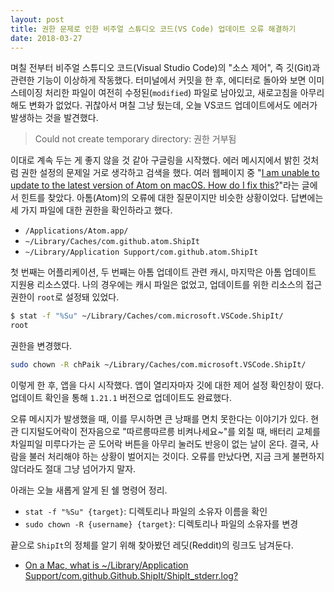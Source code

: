 ```yaml
---
layout: post
title: 권한 문제로 인한 비주얼 스튜디오 코드(VS Code) 업데이트 오류 해결하기
date: 2018-03-27
---
```


며칠 전부터 비주얼 스튜디오 코드(Visual Studio Code)의 "소스 제어", 즉 깃(Git)과 관련한 기능이 이상하게 작동했다. 터미널에서 커밋을 한 후, 에디터로 돌아와 보면 이미 스테이징 처리한 파일이 여전히 수정된(`modified`) 파일로 남아있고, 새로고침을 아무리 해도 변화가 없었다. 귀찮아서 며칠 그냥 뒀는데, 오늘 VS코드 업데이트에서도 에러가 발생하는 것을 발견했다.

> Could not create temporary directory: 권한 거부됨

이대로 계속 두는 게 좋지 않을 것 같아 구글링을 시작했다. 에러 메시지에서 밝힌 것처럼 권한 설정의 문제일 거로 생각하고 검색을 했다. 여러 웹페이지 중 "[I am unable to update to the latest version of Atom on macOS. How do I fix this?](https://discuss.atom.io/t/i-am-unable-to-update-to-the-latest-version-of-atom-on-macos-how-do-i-fix-this/40054)"라는 글에서 힌트를 찾았다. 아톰(Atom)의 오류에 대한 질문이지만 비슷한 상황이었다. 답변에는 세 가지 파일에 대한 권한을 확인하라고 했다.

- `/Applications/Atom.app/`
- `~/Library/Caches/com.github.atom.ShipIt`
- `~/Library/Application Support/com.github.atom.ShipIt`

첫 번째는 어플리케이션, 두 번째는 아톰 업데이트 관련 캐시, 마지막은 아톰 업데이트 지원용 리소스였다. 나의 경우에는 캐시 파일은 없었고, 업데이트를 위한 리소스의 접근 권한이 `root`로 설정돼 있었다.

```sh
$ stat -f "%Su" ~/Library/Caches/com.microsoft.VSCode.ShipIt/
root
```

권한을 변경했다.

```sh
sudo chown -R chPaik ~/Library/Caches/com.microsoft.VSCode.ShipIt/
```

이렇게 한 후, 앱을 다시 시작했다. 앱이 열리자마자 깃에 대한 제어 설정 확인창이 떴다. 업데이트 확인을 통해 `1.21.1` 버전으로 업데이트도 완료했다.

오류 메시지가 발생했을 때, 이를 무시하면 큰 낭패를 면치 못한다는 이야기가 있다. 현관 디지털도어락이 전자음으로 "따르릉따르릉 비켜나세요~"를 외칠 때, 배터리 교체를 차일피일 미루다가는 곧 도어락 버튼을 아무리 눌러도 반응이 없는 날이 온다. 결국, 사람을 불러 처리해야 하는 상황이 벌어지는 것이다. 오류를 만났다면, 지금 크게 불편하지 않더라도 절대 그냥 넘어가지 말자.

아래는 오늘 새롭게 알게 된 쉘 명령어 정리.

- `stat -f "%Su" {target}`: 디렉토리나 파일의 소유자 이름을 확인
- `sudo chown -R {username} {target}`: 디렉토리나 파일의 소유자를 변경

끝으로 `ShipIt`의 정체를 알기 위해 찾아봤던 레딧(Reddit)의 링크도 남겨둔다.

- [On a Mac, what is ~/Library/Application Support/com.github.Github.ShipIt/ShipIt_stderr.log?](https://www.reddit.com/r/github/comments/6mqehi/on_a_mac_what_is_libraryapplication/)